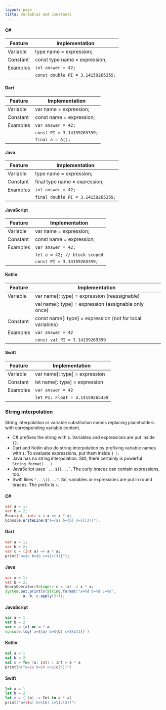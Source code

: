 ```yaml
---
layout: page
title: Variables and Constants
---
```


#### C#

|Feature         |Implementation|
|----------------|------------------------------------------------------------|
|Variable        |type name = expression;|
|Constant        |const type name = expression;|
|Examples        |`int answer = 42;`|
|                |`const double PI = 3.14159265359;`|

#### Dart

|Feature         |Implementation|
|----------------|------------------------------------------------------------|
|Variable        |var name = expression;|
|Constant        |const name = expression;|
|Examples        |`var answer = 42;`|
|                |`const PI = 3.14159265359;`|
|                |`final a = A();`|

#### Java

|Feature         |Implementation|
|----------------|------------------------------------------------------------|
|Variable        |type name = expression;|
|Constant        |final type name = expression;|
|Examples        |`int answer = 42;`|
|                |`final double PI = 3.14159265359;`|

#### JavaScript

|Feature         |Implementation|
|----------------|------------------------------------------------------------|
|Variable        |var name = expression;|
|Constant        |const name = expression;|
|Examples        |`var answer = 42;`|
|                |`let a = 42; // block scoped`|
|                |`const PI = 3.14159265359;`|

#### Kotlin

|Feature         |Implementation|
|----------------|------------------------------------------------------------|
|Variable        |var name[: type] = expression (reassignable)|
|                |val name[: type] = expression (assignable only once)|
|Constant        |const name[: type] = expression (not for local variables)|
|Examples        |`var answer = 42`|
|                |`const val PI = 3.14159265359`|

#### Swift

|Feature         |Implementation|
|----------------|------------------------------------------------------------|
|Variable        |var name[: type] = expression|
|Constant        |let name[: type] = expression|
|Examples        |`var answer = 42`|
|                |`let PI: Float = 3.14159265359`|

### String interpolation

String interpolation or variable substitution means replacing placeholders with corresponding variable content. 

- C# prefixes the string with `$`. Variables and expressions are put inside `{}`.
- Dart and Kotlin also do string interpolation by prefixing variable names with `$`. To evaluate expressions, put them inside `{ }`.
- Java has no string interpolation. Still, there certainly is powerful `String.format(...)`.
- JavaScript uses `` `...${}...` ``. The curly braces can contain expressions, too.
- Swift likes `"...\()..."`. So, variables or expressions are put in round braces. The prefix is `\`.

#### C#

```csharp
var a = 1;
var b = 2;
Func<int, int> c = x => x * x;
Console.WriteLine($"a={a} b={b} c={c(3)}");
``` 

#### Dart

```dart
var a = 1;
var b = 2;
var c = (int a) => a * a;
print("a=$a b=$b c=${c(3)}");
```

#### Java

```java
var a = 1;
var b = 2;
UnaryOperator<Integer> c = (x) -> x * x;
System.out.println(String.format("a=%d b=%d c=%d",
        a, b, c.apply(3)));
```

#### JavaScript

```javascript
var a = 1
var b = 2
var c = (a) => a * a
console.log(`a=${a} b=${b} c=${c(3)}`)
```

#### Kotlin

```kotlin
val a = 1
val b = 2
val c = fun (a: Int) : Int = a * a
println("a=$a b=$b c=${c(3)}")
```

#### Swift

```swift
let a = 1
let b = 2
let c = { (a) -> Int in a * a}
print("a=\(a) b=\(b) c=\(c(3))") 
```
